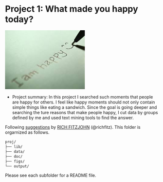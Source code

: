 # Project 1: What made you happy today?

![image](figs/title.jpeg)

+ Project summary: In this project I searched such moments that people are happy for others. I feel like happy moments should not only contain simple things like eating a sandwich. Since the goal is going deeper and searching the ture reasons that make people happy, I cut data by groups defined by me and used text mining tools to find the answer.

Following [suggestions](http://nicercode.github.io/blog/2013-04-05-projects/) by [RICH FITZJOHN](http://nicercode.github.io/about/#Team) (@richfitz). This folder is orgarnized as follows.

```
proj/
├── lib/
├── data/
├── doc/
├── figs/
└── output/
```

Please see each subfolder for a README file.
